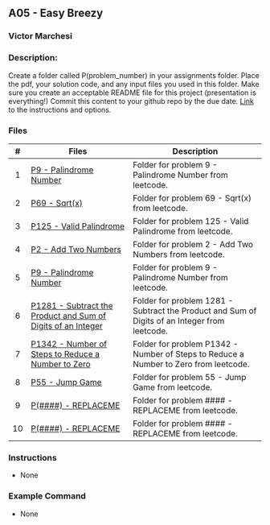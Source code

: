 ## A05 - Easy Breezy
### Victor Marchesi
### Description:

Create a folder called P(problem_number) in your assignments folder.
Place the pdf, your solution code, and any input files you used in this folder.
Make sure you create an acceptable README file for this project (presentation is everything!)
Commit this content to your github repo by the due date. 
[Link](https://github.com/rugbyprof/4883-Programming_Techniques/tree/master/Assignments/A05) to the instructions and options.

### Files

|   #   | Files    | Description                      |
| :---: | -------- | -------------------------------- |
|  1  | [P9 - Palindrome Number](./P9) | Folder for problem 9 - Palindrome Number from leetcode. |
|  2  | [P69 - Sqrt(x)](./P69) | Folder for problem 69 - Sqrt(x) from leetcode. |
|  3  | [P125 - Valid Palindrome](./P125) | Folder for problem 125 - Valid Palindrome from leetcode. |
|  4  | [P2 - Add Two Numbers](./P2) | Folder for problem 2 - Add Two Numbers from leetcode. |
|  5  | [P9 - Palindrome Number](./P9) | Folder for problem 9 - Palindrome Number from leetcode. |
|  6  | [P1281 - Subtract the Product and Sum of Digits of an Integer](./P1281) | Folder for problem 1281 - Subtract the Product and Sum of Digits of an Integer from leetcode. |
|  7  | [P1342 - Number of Steps to Reduce a Number to Zero](./P1342) | Folder for problem P1342 - Number of Steps to Reduce a Number to Zero from leetcode. |
|  8  | [P55 - Jump Game](./P55) | Folder for problem 55 - Jump Game from leetcode. |
|  9  | [P(####) - REPLACEME](./P(####)) | Folder for problem #### - REPLACEME from leetcode. |
|  10  | [P(####) - REPLACEME](./P(####)) | Folder for problem #### - REPLACEME from leetcode. |

### Instructions

- None



### Example Command

- None
